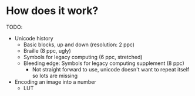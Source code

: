 # How does it work?

TODO:

- Unicode history
    - Basic blocks, up and down (resolution: 2 ppc)
    - Braille (8 ppc, ugly)
    - Symbols for legacy computing (6 ppc, stretched)
    - Bleeding edge: Symbols for legacy computing supplement (8 ppc)
        - Not straight forward to use, unicode doesn't want to repeat itself so lots are missing
- Encoding an image into a number
    - LUT
